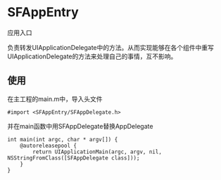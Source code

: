 # SFAppEntry

应用入口

负责转发UIApplicationDelegate中的方法。从而实现能够在各个组件中重写UIApplicationDelegate的方法来处理自己的事情，互不影响。

## 使用

在主工程的main.m中，导入头文件

```
#import <SFAppEntry/SFAppDelegate.h>
```

并在main函数中用SFAppDelegate替换AppDelegate

```
int main(int argc, char * argv[]) {
    @autoreleasepool {
        return UIApplicationMain(argc, argv, nil, NSStringFromClass([SFAppDelegate class]));
    }
}
```

